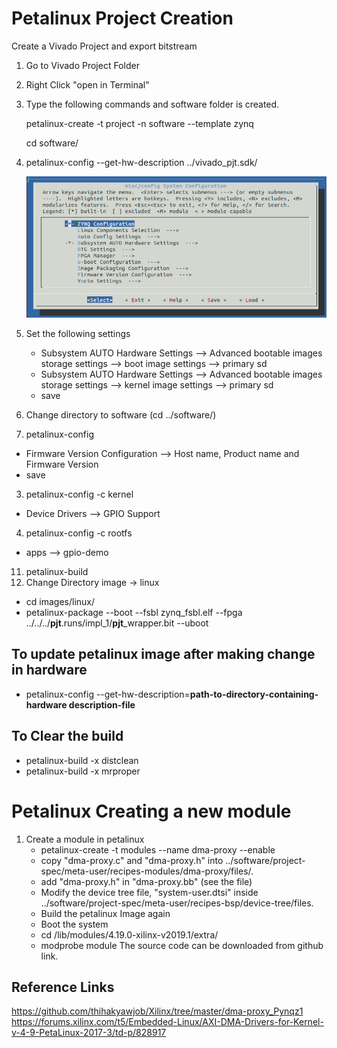 # Petalinux  Project Creation

Create a Vivado Project and export bitstream

1. Go to Vivado Project Folder
2. Right Click "open in Terminal"
3. Type the following commands and software folder is created.
   
    petalinux-create -t project -n software --template zynq
    
    cd software/

4. petalinux-config --get-hw-description ../vivado_pjt.sdk/
   
    ![Petalinux](https://github.com/thihakyawjob/Xilinx/blob/master/images/petalinux1.png)
5. Set the following settings
   * Subsystem AUTO Hardware Settings --> Advanced bootable images storage settings --> boot image settings --> primary sd
   * Subsystem AUTO Hardware Settings --> Advanced bootable images storage settings --> kernel image settings --> primary sd
   * save
  1. Change directory to software (cd ../software/)
  2. petalinux-config
   * Firmware Version Configuration --> Host name, Product name and Firmware Version
   * save
  3. petalinux-config -c kernel
   * Device Drivers --> GPIO Support
  4.  petalinux-config -c rootfs  
   * apps --> gpio-demo
  11. petalinux-build
  12. Change Directory image -> linux
   *  cd images/linux/
   *  petalinux-package --boot --fsbl zynq_fsbl.elf --fpga ../../../**pjt**.runs/impl_1/**pjt**_wrapper.bit --uboot
  
## To update petalinux image after making change in hardware
* petalinux-config --get-hw-description=**path-to-directory-containing-hardware description-file**
  
## To Clear the build
   * petalinux-build -x distclean
   * petalinux-build -x mrproper

# Petalinux  Creating a new module
1. Create a module in petalinux
   * petalinux-create -t modules --name dma-proxy --enable
   * copy "dma-proxy.c" and "dma-proxy.h" into ../software/project-spec/meta-user/recipes-modules/dma-proxy/files/.
   * add "dma-proxy.h" in "dma-proxy.bb" (see the file)
   * Modify the device tree file, "system-user.dtsi" inside ../software/project-spec/meta-user/recipes-bsp/device-tree/files.
   * Build the petalinux Image again
   * Boot the system
   * cd /lib/modules/4.19.0-xilinx-v2019.1/extra/
   * modprobe module
The source code can be downloaded from github link.
## Reference Links
https://github.com/thihakyawjob/Xilinx/tree/master/dma-proxy_Pynqz1
https://forums.xilinx.com/t5/Embedded-Linux/AXI-DMA-Drivers-for-Kernel-v-4-9-PetaLinux-2017-3/td-p/828917

